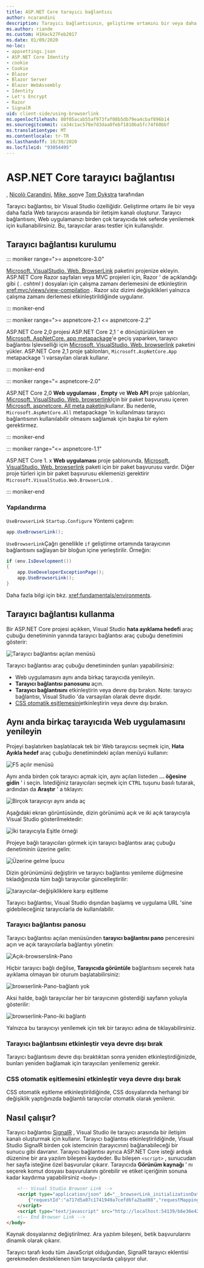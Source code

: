 ```yaml
---
title: ASP.NET Core tarayıcı bağlantısı
author: ncarandini
description: Tarayıcı bağlantısının, geliştirme ortamını bir veya daha fazla Web tarayıcısına bağlayan bir Visual Studio özelliği olduğunu açıklar.
ms.author: riande
ms.custom: H1Hack27Feb2017
ms.date: 01/09/2020
no-loc:
- appsettings.json
- ASP.NET Core Identity
- cookie
- Cookie
- Blazor
- Blazor Server
- Blazor WebAssembly
- Identity
- Let's Encrypt
- Razor
- SignalR
uid: client-side/using-browserlink
ms.openlocfilehash: 80f05acab55af973faf08b5db79ea4cbaf896b14
ms.sourcegitcommit: ca34c1ac578e7d3daa0febf1810ba5fc74f60bbf
ms.translationtype: MT
ms.contentlocale: tr-TR
ms.lasthandoff: 10/30/2020
ms.locfileid: "93054495"
---
```

# <a name="browser-link-in-aspnet-core"></a>ASP.NET Core tarayıcı bağlantısı

, [Nicolò Carandini](https://github.com/ncarandini), [Mike, son](https://github.com/MikeWasson)ve [Tom Dykstra](https://github.com/tdykstra) tarafından

Tarayıcı bağlantısı, bir Visual Studio özelliğidir. Geliştirme ortamı ile bir veya daha fazla Web tarayıcısı arasında bir iletişim kanalı oluşturur. Tarayıcı bağlantısını, Web uygulamanızı birden çok tarayıcıda tek seferde yenilemek için kullanabilirsiniz. Bu, tarayıcılar arası testler için kullanışlıdır.

## <a name="browser-link-setup"></a>Tarayıcı bağlantısı kurulumu

::: moniker range=">= aspnetcore-3.0"

[Microsoft. VisualStudio. Web. BrowserLink](https://www.nuget.org/packages/Microsoft.VisualStudio.Web.BrowserLink/) paketini projenize ekleyin. ASP.NET Core Razor sayfaları veya MVC projeleri için, Razor ' de açıklandığı gibi ( *. cshtml* ) dosyaları için çalışma zamanı derlemesini de etkinleştirin <xref:mvc/views/view-compilation> . Razor söz dizimi değişiklikleri yalnızca çalışma zamanı derlemesi etkinleştirildiğinde uygulanır.

::: moniker-end

::: moniker range=">= aspnetcore-2.1 <= aspnetcore-2.2"

ASP.NET Core 2,0 projesi ASP.NET Core 2,1 ' e dönüştürülürken ve [Microsoft. AspNetCore. app metapackage](xref:fundamentals/metapackage-app)'e geçiş yaparken, tarayıcı bağlantısı Işlevselliği için [Microsoft. VisualStudio. Web. browserlink](https://www.nuget.org/packages/Microsoft.VisualStudio.Web.BrowserLink/) paketini yükler. ASP.NET Core 2,1 proje şablonları, `Microsoft.AspNetCore.App` metapackage 'i varsayılan olarak kullanır.

::: moniker-end

::: moniker range="= aspnetcore-2.0"

ASP.NET Core 2,0 **Web uygulaması** , **Empty** ve **Web API** proje şablonları, [Microsoft. VisualStudio. Web. browserlink](https://www.nuget.org/packages/Microsoft.VisualStudio.Web.BrowserLink/)Için bir paket başvurusu içeren [Microsoft. aspnetcore. All meta paketini](xref:fundamentals/metapackage)kullanır. Bu nedenle, `Microsoft.AspNetCore.All` metapackage 'in kullanılması tarayıcı bağlantısının kullanılabilir olmasını sağlamak için başka bir eylem gerektirmez.

::: moniker-end

::: moniker range="<= aspnetcore-1.1"

ASP.NET Core 1. x **Web uygulaması** proje şablonunda, [Microsoft. VisualStudio. Web. browserlink](https://www.nuget.org/packages/Microsoft.VisualStudio.Web.BrowserLink/) paketi için bir paket başvurusu vardır. Diğer proje türleri için bir paket başvurusu eklemenizi gerektirir `Microsoft.VisualStudio.Web.BrowserLink` .

::: moniker-end

### <a name="configuration"></a>Yapılandırma

`UseBrowserLink` `Startup.Configure` Yöntemi çağırın:

```csharp
app.UseBrowserLink();
```

`UseBrowserLink`Çağrı genellikle `if` geliştirme ortamında tarayıcının bağlantısını sağlayan bir bloğun içine yerleştirilir. Örneğin:

```csharp
if (env.IsDevelopment())
{
    app.UseDeveloperExceptionPage();
    app.UseBrowserLink();
}
```

Daha fazla bilgi için bkz. <xref:fundamentals/environments>.

## <a name="how-to-use-browser-link"></a>Tarayıcı bağlantısı kullanma

Bir ASP.NET Core projesi açıkken, Visual Studio **hata ayıklama hedefi** araç çubuğu denetiminin yanında tarayıcı bağlantısı araç çubuğu denetimini gösterir:

![Tarayıcı bağlantısı açılan menüsü](using-browserlink/_static/browserLink-dropdown-menu.png)

Tarayıcı bağlantısı araç çubuğu denetiminden şunları yapabilirsiniz:

* Web uygulamasını aynı anda birkaç tarayıcıda yenileyin.
* **Tarayıcı bağlantısı panosunu** açın.
* **Tarayıcı bağlantısını** etkinleştirin veya devre dışı bırakın. Note: tarayıcı bağlantısı, Visual Studio 'da varsayılan olarak devre dışıdır.
* [CSS otomatik eşitlemesini](#enable-or-disable-css-auto-sync)etkinleştirin veya devre dışı bırakın.

## <a name="refresh-the-web-app-in-several-browsers-at-once"></a>Aynı anda birkaç tarayıcıda Web uygulamasını yenileyin

Projeyi başlatırken başlatılacak tek bir Web tarayıcısı seçmek için, **Hata Ayıkla hedef** araç çubuğu denetimindeki açılan menüyü kullanın:

![F5 açılır menüsü](using-browserlink/_static/debug-target-dropdown-menu.png)

Aynı anda birden çok tarayıcı açmak için, aynı açılan listeden **... öğesine gidin** ' i seçin. İstediğiniz tarayıcıları seçmek için <kbd>CTRL</kbd> tuşunu basılı tutarak, ardından da **Araştır** ' a tıklayın:

![Birçok tarayıcıyı aynı anda aç](using-browserlink/_static/open-many-browsers-at-once.png)

Aşağıdaki ekran görüntüsünde, dizin görünümü açık ve iki açık tarayıcıyla Visual Studio gösterilmektedir:

![İki tarayıcıyla Eşitle örneği](using-browserlink/_static/sync-with-two-browsers-example.png)

Projeye bağlı tarayıcıları görmek için tarayıcı bağlantısı araç çubuğu denetiminin üzerine gelin:

![Üzerine gelme İpucu](using-browserlink/_static/hoover-tip.png)

Dizin görünümünü değiştirin ve tarayıcı bağlantısı yenileme düğmesine tıkladığınızda tüm bağlı tarayıcılar güncelleştirilir:

![tarayıcılar-değişikliklere karşı eşitleme](using-browserlink/_static/browsers-sync-to-changes.png)

Tarayıcı bağlantısı, Visual Studio dışından başlamış ve uygulama URL 'sine gidebileceğiniz tarayıcılarla de kullanılabilir.

### <a name="the-browser-link-dashboard"></a>Tarayıcı bağlantısı panosu

Tarayıcı bağlantısı açılan menüsünden **tarayıcı bağlantısı pano** penceresini açın ve açık tarayıcılarla bağlantıyı yönetin:

![Açık-browserslink-Pano](using-browserlink/_static/open-browserlink-dashboard.png)

Hiçbir tarayıcı bağlı değilse, **Tarayıcıda görüntüle** bağlantısını seçerek hata ayıklama olmayan bir oturum başlatabilirsiniz:

![browserlink-Pano-bağlantı yok](using-browserlink/_static/browserlink-dashboard-no-connections.png)

Aksi halde, bağlı tarayıcılar her bir tarayıcının gösterdiği sayfanın yoluyla gösterilir:

![browserlink-Pano-iki bağlantı](using-browserlink/_static/browserlink-dashboard-two-connections.png)

Yalnızca bu tarayıcıyı yenilemek için tek bir tarayıcı adına de tıklayabilirsiniz.

### <a name="enable-or-disable-browser-link"></a>Tarayıcı bağlantısını etkinleştir veya devre dışı bırak

Tarayıcı bağlantısını devre dışı bıraktıktan sonra yeniden etkinleştirdiğinizde, bunları yeniden bağlamak için tarayıcıları yenilemeniz gerekir.

### <a name="enable-or-disable-css-auto-sync"></a>CSS otomatik eşitlemesini etkinleştir veya devre dışı bırak

CSS otomatik eşitleme etkinleştirildiğinde, CSS dosyalarında herhangi bir değişiklik yaptığınızda bağlantılı tarayıcılar otomatik olarak yenilenir.

## <a name="how-it-works"></a>Nasıl çalışır?

Tarayıcı bağlantısı [SignalR](xref:signalr/introduction) , Visual Studio ile tarayıcı arasında bir iletişim kanalı oluşturmak için kullanır. Tarayıcı bağlantısı etkinleştirildiğinde, Visual Studio SignalR birden çok istemcinin (tarayıcının) bağlanabileceği bir sunucu gibi davranır. Tarayıcı bağlantısı ayrıca ASP.NET Core isteği ardışık düzenine bir ara yazılım bileşeni kaydeder. Bu bileşen `<script>` , sunucudan her sayfa isteğine özel başvurular çıkarır. Tarayıcıda **Görünüm kaynağı** ' nı seçerek komut dosyası başvurularını görebilir ve etiket içeriğinin sonuna kadar kaydırma yapabilirsiniz `<body>` :

```html
    <!-- Visual Studio Browser Link -->
    <script type="application/json" id="__browserLink_initializationData">
        {"requestId":"a717d5a07c1741949a7cefd6fa2bad08","requestMappingFromServer":false}
    </script>
    <script type="text/javascript" src="http://localhost:54139/b6e36e429d034f578ebccd6a79bf19bf/browserLink" async="async"></script>
    <!-- End Browser Link -->
</body>
```

Kaynak dosyalarınız değiştirilmez. Ara yazılım bileşeni, betik başvurularını dinamik olarak çıkarır.

Tarayıcı tarafı kodu tüm JavaScript olduğundan, SignalR tarayıcı eklentisi gerekmeden desteklenen tüm tarayıcılarda çalışıyor olur.
